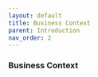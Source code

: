 ```yaml
---
layout: default
title: Business Context
parent: Introduction
nav_order: 2
---
```

### Business Context
